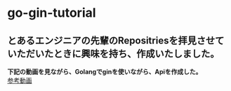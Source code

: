 # go-gin-tutorial

とあるエンジニアの先輩のRepositriesを拝見させていただいたときに興味を持ち、作成いたしました。<br>
-------------------------------------------------------------------------------------------
**下記の動画を見ながら、Golangでginを使いながら、Apiを作成した。**<br>
[参考動画](https://www.youtube.com/watch?v=bj77B59nkTQ)
